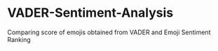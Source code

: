 # VADER-Sentiment-Analysis
Comparing score of emojis obtained from VADER and Emoji Sentiment Ranking
